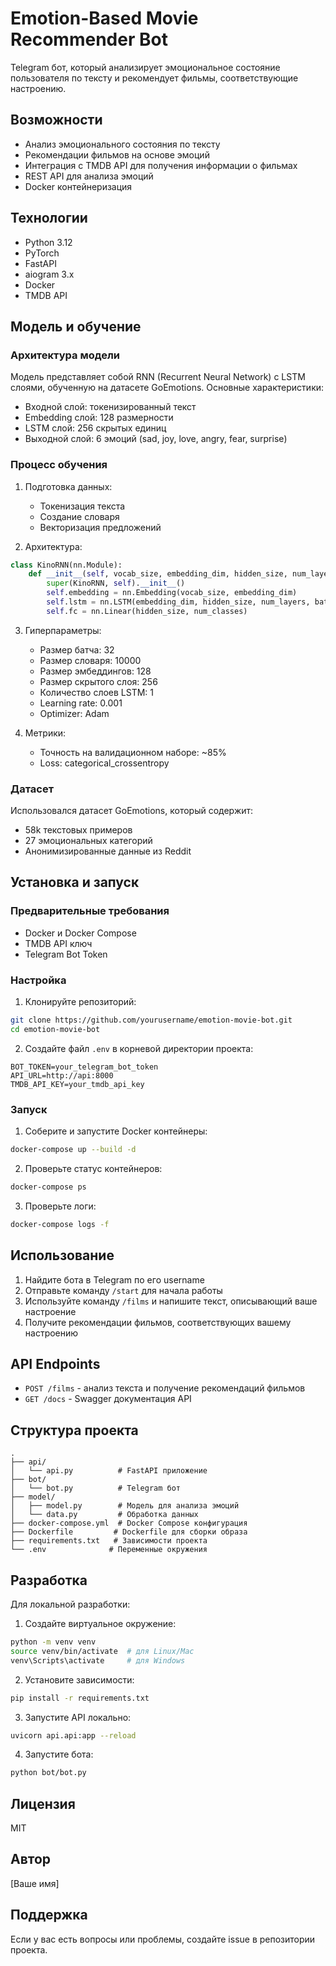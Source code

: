 # Emotion-Based Movie Recommender Bot

Telegram бот, который анализирует эмоциональное состояние пользователя по тексту и рекомендует фильмы, соответствующие настроению.

## Возможности

- Анализ эмоционального состояния по тексту
- Рекомендации фильмов на основе эмоций
- Интеграция с TMDB API для получения информации о фильмах
- REST API для анализа эмоций
- Docker контейнеризация

## Технологии

- Python 3.12
- PyTorch
- FastAPI
- aiogram 3.x
- Docker
- TMDB API

## Модель и обучение

### Архитектура модели

Модель представляет собой RNN (Recurrent Neural Network) с LSTM слоями, обученную на датасете GoEmotions. Основные характеристики:

- Входной слой: токенизированный текст
- Embedding слой: 128 размерности
- LSTM слой: 256 скрытых единиц
- Выходной слой: 6 эмоций (sad, joy, love, angry, fear, surprise)

### Процесс обучения

1. Подготовка данных:
   - Токенизация текста
   - Создание словаря
   - Векторизация предложений

2. Архитектура:
```python
class KinoRNN(nn.Module):
    def __init__(self, vocab_size, embedding_dim, hidden_size, num_layers, num_classes):
        super(KinoRNN, self).__init__()
        self.embedding = nn.Embedding(vocab_size, embedding_dim)
        self.lstm = nn.LSTM(embedding_dim, hidden_size, num_layers, batch_first=True)
        self.fc = nn.Linear(hidden_size, num_classes)
```

3. Гиперпараметры:
   - Размер батча: 32
   - Размер словаря: 10000
   - Размер эмбеддингов: 128
   - Размер скрытого слоя: 256
   - Количество слоев LSTM: 1
   - Learning rate: 0.001
   - Optimizer: Adam

4. Метрики:
   - Точность на валидационном наборе: ~85%
   - Loss: categorical_crossentropy

### Датасет

Использовался датасет GoEmotions, который содержит:
- 58k текстовых примеров
- 27 эмоциональных категорий
- Анонимизированные данные из Reddit

## Установка и запуск

### Предварительные требования

- Docker и Docker Compose
- TMDB API ключ
- Telegram Bot Token

### Настройка

1. Клонируйте репозиторий:
```bash
git clone https://github.com/yourusername/emotion-movie-bot.git
cd emotion-movie-bot
```

2. Создайте файл `.env` в корневой директории проекта:
```env
BOT_TOKEN=your_telegram_bot_token
API_URL=http://api:8000
TMDB_API_KEY=your_tmdb_api_key
```

### Запуск

1. Соберите и запустите Docker контейнеры:
```bash
docker-compose up --build -d
```

2. Проверьте статус контейнеров:
```bash
docker-compose ps
```

3. Проверьте логи:
```bash
docker-compose logs -f
```

## Использование

1. Найдите бота в Telegram по его username
2. Отправьте команду `/start` для начала работы
3. Используйте команду `/films` и напишите текст, описывающий ваше настроение
4. Получите рекомендации фильмов, соответствующих вашему настроению

## API Endpoints

- `POST /films` - анализ текста и получение рекомендаций фильмов
- `GET /docs` - Swagger документация API

## Структура проекта

```
.
├── api/
│   └── api.py          # FastAPI приложение
├── bot/
│   └── bot.py          # Telegram бот
├── model/
│   ├── model.py        # Модель для анализа эмоций
│   └── data.py         # Обработка данных
├── docker-compose.yml  # Docker Compose конфигурация
├── Dockerfile         # Dockerfile для сборки образа
├── requirements.txt   # Зависимости проекта
└── .env              # Переменные окружения
```

## Разработка

Для локальной разработки:

1. Создайте виртуальное окружение:
```bash
python -m venv venv
source venv/bin/activate  # для Linux/Mac
venv\Scripts\activate     # для Windows
```

2. Установите зависимости:
```bash
pip install -r requirements.txt
```

3. Запустите API локально:
```bash
uvicorn api.api:app --reload
```

4. Запустите бота:
```bash
python bot/bot.py
```

## Лицензия

MIT

## Автор

[Ваше имя]

## Поддержка

Если у вас есть вопросы или проблемы, создайте issue в репозитории проекта.